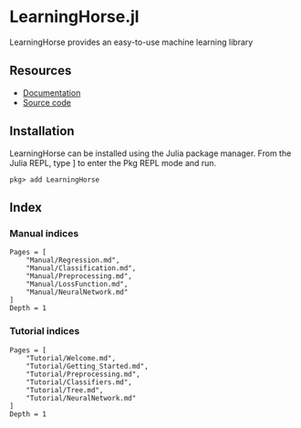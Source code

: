 # LearningHorse.jl

LearningHorse provides an easy-to-use machine learning library

## Resources
- [Documentation](https://qgmw22.github.io/LearningHorse.jl/docs/)
- [Source code](https://github.com/QGMW22/Learninghorse.jl)

## Installation
LearningHorse can be installed using the Julia package manager.
From the Julia REPL, type ] to enter the Pkg REPL mode and run.
```
pkg> add LearningHorse
```

## Index

### Manual indices
```@contents
Pages = [
    "Manual/Regression.md",
    "Manual/Classification.md",
    "Manual/Preprocessing.md",
    "Manual/LossFunction.md",
    "Manual/NeuralNetwork.md"
]
Depth = 1
```
### Tutorial indices
```@contents
Pages = [
    "Tutorial/Welcome.md",
    "Tutorial/Getting_Started.md",
    "Tutorial/Preprocessing.md",
    "Tutorial/Classifiers.md",
    "Tutorial/Tree.md",
    "Tutorial/NeuralNetwork.md"
]
Depth = 1
```